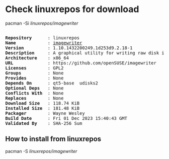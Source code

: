 # Check linuxrepos for download

pacman -Si *linuxrepos/imagewriter*

<div class="highlight"><pre class="highlight"><text>
<b>Repository</b>      : linuxrepos
<b>Name</b>            : <a href="../../x86_64/imagewriter-1.10.1432200249.1d253d9.2.18-1-x86_64.pkg.tar.zst">imagewriter</a>
<b>Version</b>         : 1.10.1432200249.1d253d9.2.18-1
<b>Description</b>     : A graphical utility for writing raw disk images & hybrid isos to USB keys
<b>Architecture</b>    : x86_64
<b>URL</b>             : https://github.com/openSUSE/imagewriter
<b>Licenses</b>        : GPL2
<b>Groups</b>          : None
<b>Provides</b>        : None
<b>Depends On</b>      : qt5-base  udisks2
<b>Optional Deps</b>   : None
<b>Conflicts With</b>  : None
<b>Replaces</b>        : None
<b>Download Size</b>   : 118.74 KiB
<b>Installed Size</b>  : 181.48 KiB
<b>Packager</b>        : Wayne Wesley <wayne6324@gmail.com>
<b>Build Date</b>      : Fri 01 Dec 2023 15:40:43 GMT
<b>Validated By</b>    : SHA-256 Sum
</text></pre></div>

## How to install from linuxrepos

pacman -S *linuxrepos/imagewriter*
